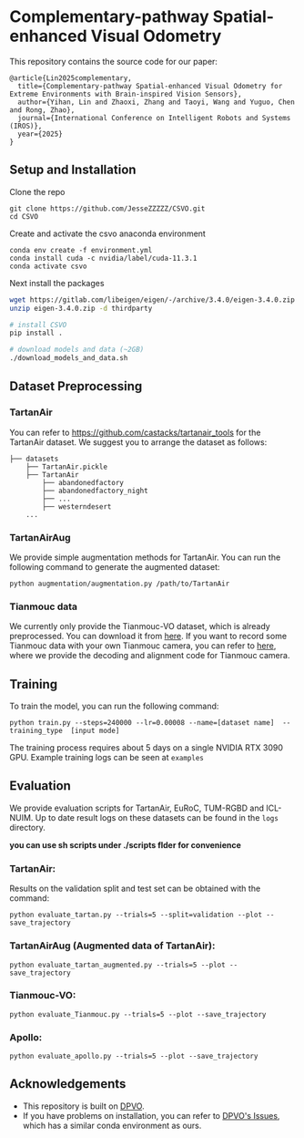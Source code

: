 # Complementary-pathway Spatial-enhanced Visual Odometry 
This repository contains the source code for our paper:
 
```
@article{Lin2025complementary,
  title={Complementary-pathway Spatial-enhanced Visual Odometry for Extreme Environments with Brain-inspired Vision Sensors},
  author={Yihan, Lin and Zhaoxi, Zhang and Taoyi, Wang and Yuguo, Chen and Rong, Zhao},
  journal={International Conference on Intelligent Robots and Systems (IROS)},
  year={2025}
}
```


## Setup and Installation

Clone the repo
```
git clone https://github.com/JesseZZZZZ/CSVO.git
cd CSVO
```
Create and activate the csvo anaconda environment
```
conda env create -f environment.yml
conda install cuda -c nvidia/label/cuda-11.3.1
conda activate csvo
```

Next install the packages
```bash
wget https://gitlab.com/libeigen/eigen/-/archive/3.4.0/eigen-3.4.0.zip
unzip eigen-3.4.0.zip -d thirdparty

# install CSVO
pip install .

# download models and data (~2GB)
./download_models_and_data.sh
```
## Dataset Preprocessing
### TartanAir
You can refer to https://github.com/castacks/tartanair_tools for the TartanAir dataset. We suggest you to arrange the dataset as follows:

```Shell
├── datasets
    ├── TartanAir.pickle
    ├── TartanAir
        ├── abandonedfactory
        ├── abandonedfactory_night
        ├── ...
        ├── westerndesert
    ...
```

### TartanAirAug
We provide simple augmentation methods for TartanAir. You can run the following command to generate the augmented dataset:
```Shell
python augmentation/augmentation.py /path/to/TartanAir
```

### Tianmouc data
We currently only provide the Tianmouc-VO dataset, which is already preprocessed. You can download it from [here](https://drive.google.com/file/d/1Z1y5h6n3Z2Y3J3XJrX8Z2Y3J3XJrX8/view?usp=sharing). If you want to record some Tianmouc data with your own Tianmouc camera, you can refer to [here](https://github.com/Tianmouc/tianmoucv_preview), where we provide the decoding and alignment code for Tianmouc camera.
## Training


To train the model, you can run the following command:
```
python train.py --steps=240000 --lr=0.00008 --name=[dataset name]  --training_type  [input mode]
```
        
The training process requires about 5 days on a single NVIDIA RTX 3090 GPU.
Example training logs can be seen at ```examples```

## Evaluation
We provide evaluation scripts for TartanAir, EuRoC, TUM-RGBD and ICL-NUIM. Up to date result logs on these datasets can be found in the `logs` directory.

**you can use sh scripts under ./scripts flder for convenience**

### TartanAir:
Results on the validation split and test set can be obtained with the command:
```
python evaluate_tartan.py --trials=5 --split=validation --plot --save_trajectory
```

### TartanAirAug (Augmented data of TartanAir):
```
python evaluate_tartan_augmented.py --trials=5 --plot --save_trajectory
```

### Tianmouc-VO:
```
python evaluate_Tianmouc.py --trials=5 --plot --save_trajectory
```

### Apollo:
```
python evaluate_apollo.py --trials=5 --plot --save_trajectory
```


## Acknowledgements
* This repository is built on [DPVO](https://github.com/princeton-vl/DPVO).
* If you have problems on installation, you can refer to [DPVO's Issues](https://github.com/princeton-vl/DPVO/issues), which has a similar conda environment as ours.
